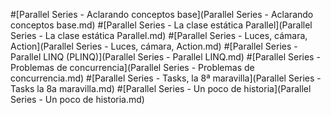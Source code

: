 #[Parallel Series -  Aclarando conceptos base](Parallel Series - Aclarando conceptos base.md)
#[Parallel Series -  La clase estática Parallel](Parallel Series - La clase estática Parallel.md)
#[Parallel Series - Luces, cámara, Action](Parallel Series - Luces, cámara, Action.md)
#[Parallel Series - Parallel LINQ (PLINQ)](Parallel Series - Parallel LINQ.md)
#[Parallel Series - Problemas de concurrencia](Parallel Series - Problemas de concurrencia.md)
#[Parallel Series - Tasks, la 8ª maravilla](Parallel Series - Tasks la 8a maravilla.md)
#[Parallel Series - Un poco de historia](Parallel Series - Un poco de historia.md)

